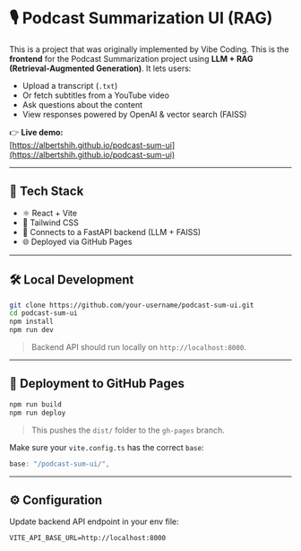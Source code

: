 # 🎙️ Podcast Summarization UI (RAG)

This is a project that was originally implemented by Vibe Coding.
This is the **frontend** for the Podcast Summarization project using **LLM + RAG (Retrieval-Augmented Generation)**. It lets users:

- Upload a transcript (`.txt`)
- Or fetch subtitles from a YouTube video
- Ask questions about the content
- View responses powered by OpenAI & vector search (FAISS)

👉 **Live demo:**  
[https://albertshih.github.io/podcast-sum-ui](https://albertshih.github.io/podcast-sum-ui)

---

## 🚀 Tech Stack

- ⚛️ React + Vite
- 🎨 Tailwind CSS
- 🔗 Connects to a FastAPI backend (LLM + FAISS)
- 🌐 Deployed via GitHub Pages

---

## 🛠️ Local Development

```bash
git clone https://github.com/your-username/podcast-sum-ui.git
cd podcast-sum-ui
npm install
npm run dev
```

> Backend API should run locally on `http://localhost:8000`.

---

## 🔄 Deployment to GitHub Pages

```bash
npm run build
npm run deploy
```

> This pushes the `dist/` folder to the `gh-pages` branch.

Make sure your `vite.config.ts` has the correct `base`:

```ts
base: "/podcast-sum-ui/",
```

---

## ⚙️ Configuration

Update backend API endpoint in your env file:

```
VITE_API_BASE_URL=http://localhost:8000
```
